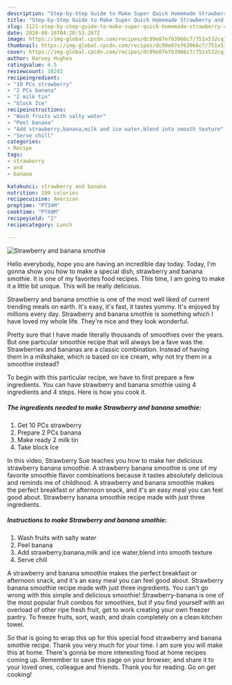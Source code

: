 ```yaml
---
description: "Step-by-Step Guide to Make Super Quick Homemade Strawberry and banana smothie"
title: "Step-by-Step Guide to Make Super Quick Homemade Strawberry and banana smothie"
slug: 1121-step-by-step-guide-to-make-super-quick-homemade-strawberry-and-banana-smothie
date: 2020-08-16T04:20:53.267Z
image: https://img-global.cpcdn.com/recipes/dc99e87ef63966c7/751x532cq70/strawberry-and-banana-smothie-recipe-main-photo.jpg
thumbnail: https://img-global.cpcdn.com/recipes/dc99e87ef63966c7/751x532cq70/strawberry-and-banana-smothie-recipe-main-photo.jpg
cover: https://img-global.cpcdn.com/recipes/dc99e87ef63966c7/751x532cq70/strawberry-and-banana-smothie-recipe-main-photo.jpg
author: Harvey Hughes
ratingvalue: 4.5
reviewcount: 10243
recipeingredient:
- "10 PCs strawberry"
- "2 PCs banana"
- "2 milk tin"
- "block Ice"
recipeinstructions:
- "Wash fruits with salty water"
- "Peel banana"
- "Add strawberry,banana,milk and ice water,blend into smooth texture"
- "Serve chill"
categories:
- Recipe
tags:
- strawberry
- and
- banana

katakunci: strawberry and banana 
nutrition: 199 calories
recipecuisine: American
preptime: "PT34M"
cooktime: "PT49M"
recipeyield: "2"
recipecategory: Lunch

---
```



![Strawberry and banana smothie](https://img-global.cpcdn.com/recipes/dc99e87ef63966c7/751x532cq70/strawberry-and-banana-smothie-recipe-main-photo.jpg)

Hello everybody, hope you are having an incredible day today. Today, I'm gonna show you how to make a special dish, strawberry and banana smothie. It is one of my favorites food recipes. This time, I am going to make it a little bit unique. This will be really delicious.

Strawberry and banana smothie is one of the most well liked of current trending meals on earth. It's easy, it's fast, it tastes yummy. It's enjoyed by millions every day. Strawberry and banana smothie is something which I have loved my whole life. They're nice and they look wonderful.

Pretty sure that I have made literally thousands of smoothies over the years. But one particular smoothie recipe that will always be a fave was the. Strawberries and bananas are a classic combination. Instead of having them in a milkshake, which is based on ice cream, why not try them in a smoothie instead?


To begin with this particular recipe, we have to first prepare a few ingredients. You can have strawberry and banana smothie using 4 ingredients and 4 steps. Here is how you cook it.

<!--inarticleads1-->

##### The ingredients needed to make Strawberry and banana smothie:

1. Get 10 PCs strawberry
1. Prepare 2 PCs banana
1. Make ready 2 milk tin
1. Take block Ice


In this video, Strawberry Sue teaches you how to make her delicious strawberry banana smoothie. A strawberry banana smoothie is one of my favorite smoothie flavor combinations because it tastes absolutely delicious and reminds me of childhood. A strawberry and banana smoothie makes the perfect breakfast or afternoon snack, and it&#39;s an easy meal you can feel good about. Strawberry banana smoothie recipe made with just three ingredients. 

<!--inarticleads2-->

##### Instructions to make Strawberry and banana smothie:

1. Wash fruits with salty water
1. Peel banana
1. Add strawberry,banana,milk and ice water,blend into smooth texture
1. Serve chill


A strawberry and banana smoothie makes the perfect breakfast or afternoon snack, and it&#39;s an easy meal you can feel good about. Strawberry banana smoothie recipe made with just three ingredients. You can&#39;t go wrong with this simple and delicious smoothie! Strawberry-banana is one of the most popular fruit combos for smoothies, but if you find yourself with an overload of other ripe fresh fruit, get to work creating your own freezer pantry. To freeze fruits, sort, wash, and drain completely on a clean kitchen towel. 

So that is going to wrap this up for this special food strawberry and banana smothie recipe. Thank you very much for your time. I am sure you will make this at home. There's gonna be more interesting food at home recipes coming up. Remember to save this page on your browser, and share it to your loved ones, colleague and friends. Thank you for reading. Go on get cooking!
